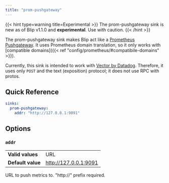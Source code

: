 ```yaml
---
title: "prom-pushgateway"
---
```


{{< hint type=warning title=Experimental >}}
The prom-pushgateway sink is new as of Blip v1.1.0 and **experimental**.
Use with caution.
{{< /hint >}}

The prom-pushgateway sink makes Blip act like a [Prometheus Pushgateway](https://github.com/prometheus/pushgateway).
It uses Prometheus domain translation, so it only works with [compatible domains]({{< ref "config/prometheus/#compatibile-domains" >}}).

Currently, this sink is intended to work with [Vector by Datadog](https://vector.dev/).
Therefore, it uses only `POST` and the text (exposition) protocol; it does not use RPC with protos.

## Quick Reference

```yaml
sinks:
  prom-pushgateway:
    addr: "http://127.0.0.1:9091"
```

## Options

### `addr`

| | |
|-|-|
|**Valid values**|URL|
|**Default value**|http://127.0.0.1:9091|

URL to push metrics to.
"http://" prefix required.
